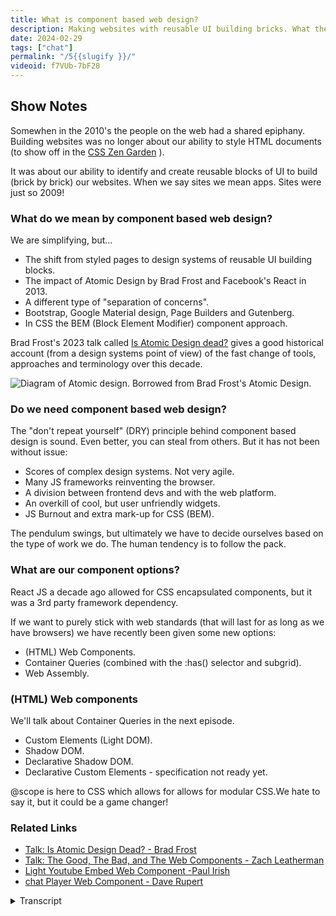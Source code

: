 ```yaml
---
title: What is component based web design?
description: Making websites with reusable UI building bricks. What the web platform offers us and do we need it?
date: 2024-02-29
tags: ["chat"]
permalink: "/5{{slugify }}/"
videoid: f7VUb-7bF28
---
```


Show Notes
----------

Somewhen in the 2010's the people on the web had a shared epiphany. Building websites was no longer about our ability to style HTML documents (to show off in the [CSS Zen Garden](https://csszengarden.com/) ).

It was about our ability to identify and create reusable blocks of UI to build (brick by brick) our websites. When we say sites we mean apps. Sites were just so 2009!

### What do we mean by component based web design?

We are simplifying, but...

*   The shift from styled pages to design systems of reusable UI building blocks.
*   The impact of Atomic Design by Brad Frost and Facebook's React in 2013.
*   A different type of "separation of concerns".
*   Bootstrap, Google Material design, Page Builders and Gutenberg.
*   In CSS the BEM (Block Element Modifier) component approach.

Brad Frost's 2023 talk called [Is Atomic Design dead?](https://www.youtube.com/watch?v=PK_PICNTgAg) gives a good historical account (from a design systems point of view) of the fast change of tools, approaches and terminology over this decade.

![Diagram of Atomic design.](/images/atomic-design.webp) Borrowed from Brad Frost's Atomic Design.

### Do we need component based web design?

The "don't repeat yourself" (DRY) principle behind component based design is sound. Even better, you can steal from others. But it has not been without issue:

*   Scores of complex design systems. Not very agile.
*   Many JS frameworks reinventing the browser.
*   A division between frontend devs and with the web platform.
*   An overkill of cool, but user unfriendly widgets.
*   JS Burnout and extra mark-up for CSS (BEM).

The pendulum swings, but ultimately we have to decide ourselves based on the type of work we do. The human tendency is to follow the pack.

### What are our component options?

React JS a decade ago allowed for CSS encapsulated components, but it was a 3rd party framework dependency.

If we want to purely stick with web standards (that will last for as long as we have browsers) we have recently been given some new options:

*   (HTML) Web Components.
*   Container Queries (combined with the :has() selector and subgrid).
*   Web Assembly.

### (HTML) Web components

We'll talk about Container Queries in the next episode.

*   Custom Elements (Light DOM).
*   Shadow DOM.
*   Declarative Shadow DOM.
*   Declarative Custom Elements - specification not ready yet.

@scope is here to CSS which allows for allows for modular CSS.We hate to say it, but it could be a game changer!

### Related Links

*   [Talk: Is Atomic Design Dead? - Brad Frost](https://www.youtube.com/watch?v=PK_PICNTgAg)
*   [Talk: The Good, The Bad, and The Web Components - Zach Leatherman](https://www.youtube.com/watch?v=R4Ri4ft7bXY)
*   [Light Youtube Embed Web Component -Paul Irish](https://github.com/paulirish/lite-youtube-embed?tab=readme-ov-file#pro-usage-load-w-js-deferred-aka-progressive-enhancement)
*   [chat Player Web Component - Dave Rupert](https://htmlwithsuperpowers.netlify.app/using/examples/chat-player.html)

<details>
<summary>Transcript</summary>

\[00:00:06\] **Nathan Wrigley**: Welcome to the No Script web show about modern frontend web design, where we look at what we can build today with minimal dependencies and skills.

Today we're asking ourselves, what is component-based web design? Do we need it? And if we do, how do we get it? My name's Nathan Wrigley, and I'm joined as always. David Waumsley. How are you doing, David?

\[00:00:28\] **David Waumsley**: Oh, you pointed in the right direction. Yeah, I'm good, and you are not so good. You're a little bit deaf in one ear.

\[00:00:34\] **Nathan Wrigley**: I'm definitely a little bit deaf in one ear. I've had a, I've had a bout of poorliness, but thankfully I'm out the other side and raring to get into the topic of component based web design. As always, you've put the show notes up, I dunno if you want me to share them on the screen right at the outset.

\[00:00:50\] **David Waumsley**: I think so, so you've broken it up in the beginning with the three things. Here's, the difficulty with components. We say components and it means so many different things to so many different people in different contexts. So we're gonna have to oversimplify what we're talking about here and and we have, we've done it with a few bullet points. If you scroll down for those YouTube watchers, we're really referring to this kind of idea that seemed to arrive, I think somewhere in the 2010s. Particularly about, 2013 when we got atomic design, a really influential, book by Brad Foster and also within the same month, we got Facebook's React coming out, which allowed us to do things that we couldn't do before.

And it seemed that we were moving to this idea, this epiphany that everybody seemed to share. And that's my experience as well with it, where you suddenly thought. Websites are like these apps with these reusable UI bits components that we build up how to blocks, and we really should do a lot more that shouldn't we?

That's a sensible way to build instead of doing things the way that we used to do before where we were styling these documents. Independently. So whatever the HTML you marked up on the content, then you just went about and styled it. What if we just created these little blocks and put them all together?

We'll save loads of time and stop repeating ourselves all the time with that. And j. Nathan, my experience, I feel like I went through that myself. That's because when I started with initially with HTML and CSS, it was all about. the CSSN garden and all of that. It was about styling those documents, and then by the time I got into WordPress and then page builders came in, that seemed to be all component based design.

\[00:02:57\] **Nathan Wrigley**: Yeah, I guess the, whole page builder, and I suppose this would be true of WordPress page builders, but also SaaS based apps, it's funneling you down the idea that the whole document is made up of a bunch of individual little components, these little blocks, so I don't know, hero section or a. A little card, which has an image and some text and perhaps a button or something like that.

And, you style it once and then you duplicate it and that styling gets transferred over to that new one and then you duplicate it again and, maybe turn it into something global so that if you want to use that somewhere else on the website, you can just do that again and change it all in one place.

There's so many things that make sense about it. Because it, it is quite nice in a project, especially, I guess if you're working with a team, which I never really did, to have that shared understanding of what it is that you are doing. So every time we create this card, it's gonna look exactly like that.

And there's all of the styling that goes with it. It's encapsulated in that one thing. it's not the same as this other hero section, it's just for that card. it definitely makes sense and yeah, you're right. Page builders encouraged that way of thinking. For a long time. It made perfect sense to me. But you are, I think you are moving away from that a little bit now. Back to the, air quotes, the old way

\[00:04:22\] **David Waumsley**: of doing things. the old ways of coming back, I think to a certain degree, at least where we thought we were, was challenged before. And that's my experience, the page builder side of it.

But of course, it made perfect sense, Brad. frost whole atomic design at the time, and it. Things that we know, bootstrap, Google Material Design, all of these kind of things came outta this idea. Of course that makes sense. And it made sense to me. And I think in the page builder tradition of doing stuff, I realized that, all I wanted when I got into page builders was more modules, gimme more stuff.

More bricks I can put into my designs. and then it turned over time without knowing any of these debates, just through practice itself where I came back to the fact, actually most of the time for most of the work I do, it's about getting this message over, which is mostly text with a few images to and I need to style those and arrange them in the best way.

And actually, I. I didn't need a slider. I didn't need a little block for frequently asked questions that were dropping down just for one line or something like that. We didn't need to create all those things. So I shifted without knowing these debates. But now having looked, and I know you looked at, Brad Foss, talk, which is a recent one where is. Is atomic design dead? And that's something I obviously, in our show notes, there is a link to that and it's worth watching 'cause it gives such a sort of whirlwind, hi historical account of how the technology for designing webpages from a designer's point of view, rather than a coder's point of view, doesn't he? And how we've changed to all these. Different kind of tools over the time and different approaches.

\[00:06:07\] **Nathan Wrigley**: really interesting being Brad Frost though, because obviously you were leading this charge of this component based, or as he calls it, atomic. Yeah, and it's definitely served his purposes quite well.

He's become a sort of minor celebrity in the web design world and it, and, but this talk in 2023 is a decade after he launched this idea and gained a lot of success out of it. and I think his. I think his position is that, it still has utility. He didn't seem to be saying, look, abandon a abandon ship.

There's no hope here. but it is interesting going back because I'd forgotten a lot of the components that made up his atomic design. And, broadly, if you are looking at the YouTube video of this, then you can see it on the screen. But if you are not, he Encapsulates the, idea of atomic design is, that everything is made of atoms.

And so the sort of smallest part is an atom. And then if you, gather up a bunch of. Atoms. So the smallest parts of the, dom, if you like the page that you can, then you get these molecules, and then if you gather those molecules together, so that's a slightly bigger part. And then if you gather those together, then you get an organism.

To be honest with you, the nomenclature, the wording at this point has lost all meaning for me. Atoms, works molecules, works organisms.

\[00:07:38\]**David Waumsley**: Suddenly that doesn't work for me. 'cause it's got this

\[00:07:43\] **Nathan Wrigley**: notion of being

\[00:07:44\] **David Waumsley**: alive or something. And, but it's really, he's just

\[00:07:47\] **Nathan Wrigley**: saying, okay, it's a bigger thing than a collection of atoms and a collection of molecules. And then it steps outside of that. Biological frame reference. And then he talks about, templates and ultimately pages. And it is, it's a neat way of encapsulating it. And when in 2013 everybody was scrambling around for a way to make design easier, and the web at that point was starting to get complicated.

Rou could, you really were seeing, think of Facebook. There were bits of Facebook, which just repeated it. Itself all over the place. Yeah. you'd have hundreds of this thing and hundreds of this thing. Yeah. and so I guess it made sense to start thinking about it in this way.

And maybe it still really does, maybe it still does work. If you're on a giant project and you've got a hundred people working on, excuse me, one thing, and they all need to share that understanding of what that one thing looks like and what's an easy way to distill it. Make it a component, make it so that's the card, that's what the timeline view looks like, and a aspects of the timeline will look like this.

And then another one will look just the same. Here's where everything is, here's the atom, here's the molecule, here's the organism, and so on and so forth. So I, guess if you're not you, David working, freelancer working by yourself, there's robably still utility in this,

\[00:09:06\] **David Waumsley**: I would've thought. Yeah, and I think the whole thing goes with the development of the app as well, with the The mobile was fit, where there's a slightly different expectation of how an app might work as it recognizable components as opposed to the website. And really they're on a continuum in reality. And I think we've readjust our thinking there, but it comes in with that. There was a, I wrote down a little example to make sense of the atoms and molecules.

So an atom might be a button which you would define, and then a molecule might be an input field that has a button in front of a form and an organism may be the whole footer that contains all of those things they could be in, in there. And it builds up in that way. And I think a lot of it was about working in teams to create this kind of design system, which we've no experience of that. we're taking customers one at a time, working on our own and we really didn't need to worry too much about the naming of our button 'cause Yeah. It's just for us.

\[00:10:18\] **Nathan Wrigley**: But I guess if your team has complete buy-in to this, component based process, and let's say that you go with the atomic way of describing it, atom, molecule, organism, I can see a, I can see a moment where everybody's just got that hardwired.

In their head and they all know, okay, the here's, the atom. Like you say it might be a button and, here's the associated molecule and this is what our organic or organism footer looks like, or hero section or whatever it may be. very soon. I can imagine that just becomes embedded and people start to talk about it and it makes perfect sense.

Getting me into that would take. There'd be a lot of onboarding, and I'd have to really wrangle, my head around it because I'm not using those, not using those, terms, but in effect, having used the page builder for years, I am using those terms, but I'm just not giving them the same name. yes.But yeah,

\[00:11:16\] **David Waumsley**: so there you go. And I I think the importance of something like React at that time when you've got atomic design and React coming out. React was this thing that solved this issue because it's a cascading style sheet. So we were used to defining the look of a page and a document at the top of, most of your rules were created.

If you were going for these individual blocks, they had to be encapsulated. And that's really what. Facebook React brought, which wasn't available. If you wanted to work in teams and you wanted to isolate your button to be a certain style, then you could make it a component through React in a way that was difficult to do if you worked in a team with CSS and those people who did still work with CSS has to come up with kind of ways of being able to modularize.

CSS itself. And that became quite complex. So we got Bem, which is the block mod, element modifier, way of elective stuff. And I think it's fascinating because what shifted was this. What is often referred to as separation of concerns where you used to try and when we were learning h TML to CSS in the first place, I came across this term and it was about separating your HTML document from what was in your CSS.

You, made reference. From, you need to put some classes sometimes in your htm l although admittedly, the first, when I went back to html, the first site I did, I tried to avoid using any classes to see if I could keep that separation of concern. And I was able to do it with the CSSI was really, I was able to select Nth Child of things. Okay, so

\[00:12:57\] **Nathan Wrigley**: you did it that way, so you were Yeah. In effect using.

\[00:13:02\] **David Waumsley**: but yeah, they, but they were separated from the html, it wasn't in the document. So there was always that concern about keeping those things separate. And when we shifted to this, the separation of concern was keeping the. Units, the individual, the button separate from the input that was separate, and it's a complete shift. And that's obviously where we get things like Ben in CSS and we get, react and all of those libraries come out there. But I think we'll move on to the next question we asked ourselves, do we need it?

\[00:13:36\] **Nathan Wrigley**: Yeah, I think I made the case just then that it definitely. I think it definitely had a moment in time where it, for the broadening scope of what the web could do.

web apps and complicated web applications and, mobile phone apps and all of that kind of thing. The, I think it probably really useful and probably continues to be useful. I guess the question really relies on what kind of work it is that you are doing. do you need a component based web design?

Maybe not. Would a team still need component based web design? I, can certainly see why it would be handy to have. but do you wanna go, should we go through the, the bullet points that

\[00:14:22\] **David Waumsley**: you listed? Yeah, so the, sense is still there today, isn't it? Don't repeat yourself the dry method, you know that is still there, it's not without problems with going for components for, one of those is that there were just scores of complex design systems out there, which, you spend more time trying to come up with design systems and you do design in anything I think is. I think that's where Brad was quite apologetic in his atomic design about that because he knows in a lot of organizations this becomes problematic in itself, doesn't it?

\[00:14:58\] **Nathan Wrigley**: I wonder how many teams there are out there where, when they onboard somebody new, they have to teach them their design system, which, it might be popular throughout the world.

Each employee might have been using something entirely different when they arrive. And so there's that moment where they've got to be onboarded and taught how it works and, okay, this is what we do for this is what we do for that. And maybe we lose thousands of hours each year just to that process.

\[00:15:26\] **David Waumsley**: Yeah. And I think his job was to, To try and explain how you can create your own in-house design system and people can spend more time on that. And my point on that, I think, I've no experience of it, but it feels like it's not very agile. It doesn't mean that you can kind, you have to define how your button's going to look for this design system or how you name this.

You can't change things as you move along with the project as real. feedback comes in from the site, so you fixed yourself early. So I think that's a problem. Oh, and then also

\[00:15:58\] **Nathan Wrigley**: that's interesting. Yeah. So you mean not agile in that sense? Not, it's not agile, amongst the employees, you mean?

It's not particularly agile to change, should you discover that certain things need, a complete overhaul. Okay. Alright. I'd mis I'd

\[00:16:12\] **David Waumsley**: misunderstood that. Alright. I, think you just, you and in a way there's great examples of how you can. spend a lot of time creating a design system, then you make a mistake and you replicate that mistake over and over again.

There are a couple of examples of that in material design it, they removed the labels for your inputs and, decided because it looks stylish and then put placeholders above. And there's a great video by Hayden Picker in, on that one what happened to inputs, but obviously they realized that this is a usability problem for people and, misusing, how HML works for their design system, but it looked cool. But because it's Google and it's their material design, lots of people jumped on it. the dry don't repeat yourself, can also end up repeating lots of mistakes which are difficult to correct.

And if you spend a long time, you're not very agile, are you? If you define how. Everybody has to work in putting something together in these blocks. You can't, as, I can just change, if I want my naming convention in my CSS to change, I can just do it. because you've got a find a replace and it's done, right?

\[00:17:24\] **Nathan Wrigley**: yeah. You've gotta notify your team and make sure that not only do the team know it, but they've implemented it across the entire project. Okay. Okay. Yeah. That's interesting. I'd misunderstood your point there, but I get it now. Yeah.

\[00:17:36\] **David Waumsley**: when you realize you made a mistake on all of your forms, to have to go back over that design system and get everybody on a meeting, you can't, you're just say, oh, that's a, and I'll just change it.

but yeah. And I think also that the. CSS in JavaScript is also those frameworks is difficult because effectively you're reinventing the browser. Most of the time you're telling the browser how to behave to do CSS. So it's, there's a lot of complexities with that and, that some of the downsides, What else did I put in here? Yeah, so you could, but obviously that leads to JavaScript burnout, which a lot of people have been experiencing as they have to, work with different frameworks which keep changing all the time, or feel they have to learn a new framework, which seems to do something a bit better than the last one.

\[00:18:28\] **Nathan Wrigley**: yeah, it must be fairly demoralizing if you are. Literally, moving from job to job and you are moving from framework to framework and you never coincide with the same framework twice. And just to imagine the, the joy that would bring.

\[00:18:45\] **David Waumsley**: Yeah. Yeah. And I think, Obviously stepping out and going back to HTML myself, I very quickly worked out that I didn't want to use things like bem, which was very popular as a way of modularizing your CSS and because it just didn't have that separation and concern. Suddenly your HTML was full of so many instructions that you needed so many selectors that affected your, CSS.

Same with Tailwind again, which is, Being very useful for a lot of people who've been working with component based design who are JavaScript based developers, mostly working with that. It's quite useful for them. But if you stand back for someone like me who could you know and has managed to learn enough CSS and HDML to feel confident with sites, you realize that this is just such an overload.

Just so much extra code and no separation of concerns. So it depends who you are, but I can see there's a bit of a, shift away from the last decade where we were Yeah. Components because it didn't it make perfect sense?.

\[00:19:49\] **Nathan Wrigley**: Is there anything in your recent forays into CSS and HTML. That you have been defeated by. Is there anything that you've wished to achieve or some sort of little stretch goal on a project where you thought that would be a nice thing to implement, where you realized that the only way to achieve that would've been through something like a JavaScript framework, but you just said to yourself, no, forget it. We'll just, we'll pair back the design, we'll do the, more straightforward thing.

\[00:20:15\] **David Waumsley**: Yeah. I think you've just led onto the next topic, actually, the last thing we were gonna cover, which is, what are our component options? Because yes, in a way, we need it for this site. but yeah, we, I listed out some things here where we now have more options.

Once really, if you wanted this component based design. And to encapsulate something that you were reusing, and in our case, we've needed it. We probably need a chat player or not. We'll talk about this later. Yeah. But that's a component where we'd probably want to be able to take this one component and move it to wherever you needed an audio player without having to reinvent the wheel all the time with it.

And before, really, there wasn't much option you would've to use something like a React library to do something like that. Where now we have got some new options, they're not new, but we have what is called web components. do you wanna explain that

\[00:21:10\] **Nathan Wrigley**: a little bit? 'cause I think it might be interesting for it. Maybe use the use case of the, the air, what is it? Even the MP three player? That's what I'm after. The audio player. yeah, just go into that a

\[00:21:23\] **David Waumsley**: little bit. I mean with web components, really, I mean it's just using, it's actually predates React. It goes back to, 2011. It's taken different forms and it's different APIs if you like, but essentially it is just linking your JavaScript to your HTML.

So at the simplest level, it is a custom element that you create. So we've actually got a couple of them acting on the site, which I'll do videos on later. so we've actually got the videos going through a web component. I. Which effectively is just within, I borrowed it from somebody else's library, and all it is a custom element that says, I forgot what it's called actually on it.

It says Light YouTube embed or whatever, and we're putting that in there. And then this JavaScript created by somebody else is acting on this custom element. Stopping YouTube from loading all of its things until this, image has been clicked. And we have another one where it is, taken from Dave Rupert, which I haven't shown to anybody yet.

But, we'll do a video on this one, which is a chat player, designed around the existing. audio tag the element itself, but add it on through JavaScript around another custom element called a chat player. it adds to that and adds in some extra functionality through JavaScript and also the Stein in that goes with it.

And this is what's considered as the shadow dom because. The styling isn't, so it's very portable. We can take that and move it anywhere else. So we have got that option in there. there's a lot to talk about this because it's done at the end of last year, 2000 and, 23. There were so many people, if you like, who were standard space people talking about this and whether they need it.

that it's gained a lot of attention and for me. I don't know if I fully understand what we're talking about. 'cause some people talk about the shadow dom, which is a way of using JavaScript to add in to your browser, some extra slots if you like. Yeah. With functionality in it. And it allows you to encapsulate your CSS, which used to be a problem for everybody before.

But it also has a slight issue with it in the sense that, as you saw, I was showing you the demo of the chat player when you. Load the page. There's a, flash of un styled content that happens 'cause the JavaScript then has to load the, CSS. so there's a lot of people who are just looking towards the light dom.

But effectively, when you're talking about light dom, all you're talking about is putting a custom element. So you create your own instead of having a diviv. Between your angle brackets, you put a name, so it could be Pod, and it has to have a dash player in between that, and you've got your own custom element and you can attach JavaScript or CSS to it, or you can create within that.

So that, that's the, I think more people are moving that way. certainly when you look at, it's not the case with React at the moment, but you can, through another service, you can convert a lot of the. Libraries that are created Views library, they've got one as well. And React Libraries, they can be converted into, web components, HTML, web components as well.

So we, I think there's a lot of moving that way or moving both directions. So if you are a. JavaScript library person who wants to stay would react? I think you can. There's a, bit of a, getting back to standards without React, being something with JavaScript, people being off on a entirely different planet to the web standards people who put JavaScript as the third language, which you need to call upon.

So I think there's a emerging going on and I'm talking too much. no. I

\[00:25:21\] **Nathan Wrigley**: was just gonna say, I'll probably. Paraphrase what you've just said in order to Encapsulate my understanding of it as well, but also to say that if you want to see this in action now, I don't know if this will be the correct url, but the show notes for this episode will be at no script show slash five.

there'll be an audio player there or whether it'll be this, Web component version of it is as yet to be decided. But if you, see something with, I don't know, a non-standard player, then you'll know that David has implemented it on that particular page. But is so what you're saying is this web component for, let's take the example of the audio player you, load in the.

The, audio file in the normal way the browser takes control and says, okay, I'm gonna show it with the default browser, version of an audio player, which is, pretty uninteresting to look at. But in order to make that more potentially usable, to add in elements, take away elements or just style elements, you've, there's a little bit of JavaScript which hijacks that and.

Makes it into a web component so you can make, I dunno, the play button be in the center rather than at the far left. You can make the, the, scrubber, the way you find where you want to go in the audio. You can stretch that across the whole element. You can add, jump 30 seconds, go back 30 seconds, you can put the speed up, play it two times and all of that.

you can style it, you can make it go wherever you want, but a drawback of that. Is that the JavaScript takes a moment to load. So you get this kind of content, a cumulative layout shift problem where you get a flash of the old one, the new one comes in and it looks nice when it's done, but maybe you're storing up problems in terms of Google and SERP and all that.

But I dunno, but is that what you're saying? This is the web component that you've played with here. You've hijacked the audio. The default audio player and you've just made it look different, but you can imagine that being played out across any aspect of the website. It could be the video, it could be the buttons, it could be anything.

\[00:27:26\] **David Waumsley**: Yeah, I mean it's obviously, I haven't done it. It's somebody much cleverer than me, Dave Rupert, who's actually has created a chat player for their show, which is Shop Talk. Which is, excellent. so they created that and I've just been able to literally just take their files and do that. And it's on style.

if I put the styling on, I have to take the sty in and put it in the JavaScript itself, and it's loading it through the shadow dom. But yes, it's creating all of the things that through JavaScript they've added in, which isn't in the default audio, but if somebody turns JavaScript off, the interesting thing is that we're still putting the audio, tag within.

The custom element tags that we've got, and if I turn JavaScript off the audio. Player is still there, the default one that's in your browser and will still play if you turn off your JavaScript. So as wonderful fallback. Yeah. So

\[00:28:21\] **Nathan Wrigley**: the JavaScript hijacks the already loaded audio tag and then just disrupts that and replaces it, what have you.

Yeah. rewrites that bit of the dom, and inserts it. And you were saying that the styling in there, if you don't put any styling inside of that little, shadow dom.

\[00:28:39\] **David Waumsley**: It just, it's default styling, is it? Or, how does it look? Yeah, that's it. You have to put the, any styling you want has to be registered within the JavaScript under the shadow dom, where the light dom, which is what I'm using for the videos on the learn tab, is just preventing, that's light dom.

So the. Effectively, it's nothing more as I understand it, other than putting this custom element that we've put of light YouTube and connecting any JavaScript that you want to do to it. So it's no different for something I did before I even understood about web components. So I used to do that with JavaScript.

The only difference is now that it's relating to a particular custom element, right? But I've got my CSS separate to that, so it loads before, so there's no flash. there's none of that kind of cumulative shift in nonsense or un styled stuff, which you do get with the shadow dom. Okay. It's the interesting thing though, is I think actually we skipped over a couple of things.We should,

\[00:29:38\] **Nathan Wrigley**: yeah, I was just gonna say, should we go back and finish that list?

\[00:29:41\] **David Waumsley**: Yeah, Because we're saying that our options to us, when we'll talk about the next option, which changes component based. if you do want component-based design, we've got container queries, which came out at the end of last year, supported by all the major browsers, which, combined with some other new stuff does allow us to effectively, control the styling so we, we can set our component up to.

Style itself according to the space available to it. which means that you can move it as a component in and out of other places. And we also have something which really we don't understand, but it's very clever, which is web assembly. Again, this is all standard stuff. This is, part of the web standards.

it's, E extra to, H-T-M-L-C-S-S, JavaScript, and then we've got kind of web assembly components where we can effectively translate through that. Any other, most other technologies like might be something made. A program that might be made for making a game can be turned into html. So that's probably something we'll never get into, but we'll talk about container queries next week.

So that's caught us up on that. But web components yeah, is interesting because we'll need it. But I think what's, we're in the middle of a debate about this. So shadow dom was this wonderful way to be able to create. Components and B standards compliant. So it's gonna last as long as your browser lasts, which you can't say the same with something like React.

It's gonna last as long as React lasts. No. Yeah. but something that standards will be there. While there are browsers, while we have the web, so that's its benefit. But now you know, the shadow done was a way of being able to encapsulate your CSS, so you can keep it as a separate module, which you can take and put it in your different project without being affected by the cascade of your.

Page and the stars there. That was a big plus. But I think what's throwing everything out now, and it's not here yet fully, and that is at scope, which is going to be something you can do with your CSS, where you can define which elements you want to start in their particular way. And there will be outside of the cascade.

So I think we're on. Because a scope I think is supported by chromium browsers at the moment. So that's okay. That's all. Is it? Okay? yeah, It's 60% of the web, but I think by the end of the year this will be here. So it does throw, the big question up at the moment, if you do need these components.

The big reason for needing something like Views or React or something like that was if you worked in teams and you needed to encapsulate your style so you can move those elements into your new design and have them, work independently. App Scope really throws the cat among the pigeons there, doesn't it?

It says, here's another way of being able to achieve that, and it's just within CSS. Do you think that's

\[00:32:45\] **Nathan Wrigley**: gonna be the beginning of a shift away from a lot of these JavaScript endeavors towards doing it natively in CSS? I genuinely don't have any intuition on that, but it sounds like it's gonna enable you to do a lot of the heavy lifting that the JavaScript, it has been deployed to do.

And if that's the case, this is much more. I guess modular, understandable. Probably much more readable. Certainly. you don't have to rely on loading a boatload of JavaScript to get it to work if it's already, shipped with all the browsers, 60% at the moment. But like you say, by the end of the year, maybe 90 something percent.

\[00:33:26\] **David Waumsley**: Yeah, the pendulum just swing, isn't it? The, our standards didn't, HTML and CSS didn't give what people wanted when they wanted component based design. When that mentality of how we design thing was there, it just didn't give you what you want, which is why things like React, I think took off and, which I think led to the split of.

People who maybe just create, regular static sites of some people, they just thought you only need JavaScript. You don't really need to learn all this other stuff. Stick to tailwind in there, or something like that. And you can sort out the CSS, it's a bit quirky, but we can do that. And these other people who would be in the old style of H TM L documents start it garden style.

And I think there's a, move back. The problem has been the technology. So I think there'll be a shift back. There'll be perhaps less people who will feel like they, JavaScript is all they need to learn, and more people will say, JavaScript as needed, which is my approach with everything for what I need to do.

The CSS and the HTML is there to achieve almost everything I need. Yeah. With a minimum of, for these components where I'll need some JavaScript and somebody else's, someone who's cleverer than me, put something together that I could insert into my. My stuff, but at scope of course means that I think the light dom will be, effectively at scope, takes care of the problem.

If you, I think. If you need to encapsulate your CSS around certain elements, you can do that within regular CSS or will be able to, I think, before the end of the year. yeah. Nice. We'll see. Yeah.

\[00:35:02\] **Nathan Wrigley**: Yeah. it's a, it's a, moving feast, isn't it? Or a movable feast. Yeah. The whole thing is definitely moving, but fascinating, what, was true 10 years ago is becoming untrue now, maybe.

And, I guess my, hope with all of this is that it just becomes. Much more straightforward to learn because JavaScript is, for the vast majority of all of that, it's been beyond me and and I'm hoping that a lot of these technologies will bring. an easier way to implement that, a more understandable way.

And I'm not getting any younger and learning's getting harder. So, yeah, that's

\[00:35:41\] **David Waumsley**: my hope. The declarative language are the easiest. The browser already understands you just tell it what to do. But with the, when you get to JavaScript, it's I'm going to tell you browser what to do. Yeah. And if you take all those responsibilities and you have to have a mindset, which we don't have, I don't think, we're not, it's. Some people do, but I, do feel there's, over this period, I feel like there's a coming together in a way of this. It felt like everything went, it was JavaScript first CSS within it that's shifting back.

But there will still be JavaScript developers, but there's that kind of, because I think. That integration with web components that they can work or you can move things from one place to the other. if you want to work in one way, you can, but for people like us who generally creating those sort of 80% of websites that small businesses need out there, it's not really a path we need to go down, I don't think.

\[00:36:37\] **Nathan Wrigley**: No, indeed. I feel like we've covered that particular topic. What do you

\[00:36:40\] **David Waumsley**: think? Yeah, I think, yeah, we mumbled our way through it. Yeah.

\[00:36:45\] **Nathan Wrigley**: Do we want to. Do we wanna talk about what's coming up next time? I know you've written something in the show notes there. Yeah.

\[00:36:52\] **David Waumsley**: Yeah. It's, just, we mentioned it, we'll just have a chat a bit further about the same topic really, but just talking a little bit about, container queries, 'cause that's new, bit of CSS and, we'll try and do our best to explain where we may or may not want to use it.

It's such a big thing, something that we couldn't do. And everybody was very excited about it. But honestly, we'll talk about it next week, but I'm thinking, where will I use it?

\[00:37:19\] **Nathan Wrigley**: Yeah. Yeah. okay, that's for next time. don't forget, if you want to follow along with what we're doing, the website is being updated episode by episode.

no script show is the website. This is episode five. So no script show slash epi, sorry, not slash episode. Anything just slash five. So no script show. Slash five. and we will see you next time. If you watch this on YouTube, please give us a comment that would really help. That's really nice to, to hear what it is that you've got to say.

And obviously keep an eye on the, that channel as well, because David will be, updating it with his own content in between these episodes. Okay. That's it for now. Thanks, David. Done. I'll,

\[00:38:02\] **David Waumsley**: I'll see you next time. Yeah. Thanks for listening everyone. Bye.

</details>